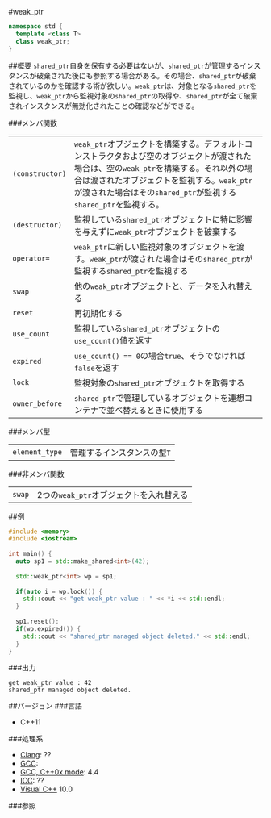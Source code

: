 #weak_ptr
```cpp
namespace std {
  template <class T>
  class weak_ptr;
}
```

##概要
`shared_ptr`自身を保有する必要はないが、`shared_ptr`が管理するインスタンスが破棄された後にも参照する場合がある。その場合、`shared_ptr`が破棄されているのかを確認する術が欲しい。`weak_ptr`は、対象となる`shared_ptr`を監視し、`weak_ptr`から監視対象の`shared_ptr`の取得や、`shared_ptr`が全て破棄されインスタンスが無効化されたことの確認などができる。


###メンバ関数

| | |
|----------------------------|------------------------------------------------------------------------------------------------------------------------------------------------------------------------------------------------------------------------------------------------------------------------------------------------------------------------------------------------------------------------------------------------------------------|
| `(constructor)` | `weak_ptr`オブジェクトを構築する。デフォルトコンストラクタおよび空のオブジェクトが渡された場合は、空の`weak_ptr`を構築する。それ以外の場合は渡されたオブジェクトを監視する。`weak_ptr`が渡された場合はその`shared_ptr`が監視する`shared_ptr`を監視する。 |
| `(destructor)` | 監視している`shared_ptr`オブジェクトに特に影響を与えずに`weak_ptr`オブジェクトを破棄する |
| `operator=` | `weak_ptr`に新しい監視対象のオブジェクトを渡す。`weak_ptr`が渡された場合はその`shared_ptr`が監視する`shared_ptr`を監視する |
| `swap` | 他の`weak_ptr`オブジェクトと、データを入れ替える |
| `reset` | 再初期化する |
| `use_count` | 監視している`shared_ptr`オブジェクトの`use_count()`値を返す |
| `expired` | `use_count() == 0`の場合`true`、そうでなければ`false`を返す |
| `lock` | 監視対象の`shared_ptr`オブジェクトを取得する |
| `owner_before` | `shared_ptr`で管理しているオブジェクトを連想コンテナで並べ替えるときに使用する |


###メンバ型

| | |
|---------------------------|----------------------------------------------------|
| `element_type` | 管理するインスタンスの型`T` |


###非メンバ関数

| | |
|-------------------|------------------------------------------------------------------|
| `swap` | 2つの`weak_ptr`オブジェクトを入れ替える |


##例
```cpp
#include <memory>
#include <iostream>
 
int main() {
  auto sp1 = std::make_shared<int>(42);
 
  std::weak_ptr<int> wp = sp1;
 
  if(auto i = wp.lock()) {
    std::cout << "get weak_ptr value : " << *i << std::endl;
  }
 
  sp1.reset();
  if(wp.expired()) {
    std::cout << "shared_ptr managed object deleted." << std::endl;
  }
}
```

###出力
```
get weak_ptr value : 42
shared_ptr managed object deleted.
```

##バージョン
###言語
- C++11

###処理系
- [Clang](/implementation#clang.md): ??
- [GCC](/implementation#gcc.md): 
- [GCC, C++0x mode](/implementation#gcc.md): 4.4
- [ICC](/implementation#icc.md): ??
- [Visual C++](/implementation#visual_cpp.md) 10.0

###参照

